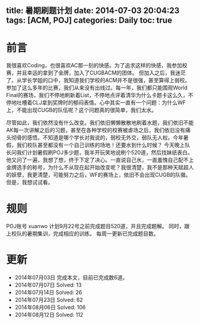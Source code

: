 title: 暑期刷题计划
date: 2014-07-03 20:04:23
tags: [ACM, POJ]
categories: Daily
toc: true
---

# 前言
我很喜欢Coding，也很喜欢AC那一刻的快感。为了追求这样的快感，我参加校赛，并且幸运的拿到了金牌，加入了CUGBACM的团体。
但加入之后，我迷茫了。从学长学姐的口中，我知道我们学校的ACM并不是很强，甚至算得上弱校。参加了这么多年的比赛，我们从来没有出线过。每一年，我们都只能围观World Final的赛场，我们不停地刷新着List，不停地点评着清华为什么卡题卡这么久，不停地吐槽着CLJ拿到奖牌时的郁闷表情。心中其实一直有一个问题：为什么WF上，不能出现CUGB的队伍呢？这个问题真的很简单，我们太水。
<!-- more -->

尽管如此，我们依然没有什么改变。我们依旧懒懒散散地刷着水题，我们依旧不能AK每一次讲解之后的习题，甚至在各种学校的校赛被虐场之后，我们依旧没有痛头彻骨的感悟。不知道是哪个学长对我说的，弱校无外交，弱队无人权。今年暑假，我们校队甚至都没有一个自己训练的场地！还要水到什么时候？
今天晚上队长问我们计划暑假刷POJ多少题，我半开玩笑地说刷个520道，然后找妹纸表白。他又问了一遍，我想了想，终于下定了决心。一直说自己水，一直羞愧自己配不上金牌选手的称号，为什么不从现在起开始改变呢？我很清楚，我不是那种天赋超人的妖孽，我更清楚，可能努力之后，WF的赛场上，依旧不会出现CUGB的队徽。
但是，我想试试看。

# 规则
POJ账号 xuanwo
计划9月22号之前完成题目520道，并且完成题解。
同时，跟上校队的暑期集训，完成相应的训练。
每周一更新已完成题目数。

# 更新
- 2014年07月03日 完成本文，目前已完成数6道。
- 2014年07月07日 Solved: 13
- 2014年07月14日 Solved: 26
- 2014年07月23日 Solved: 62
- 2014年08月06日 Solved: 106
- 2014年08月12日 Solved: 112